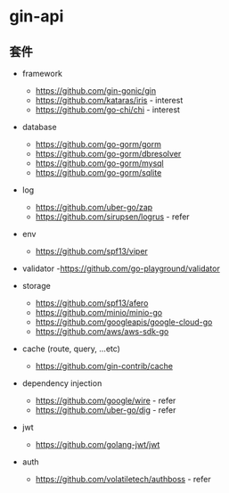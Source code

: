 # gin-api

## 套件

- framework
    - https://github.com/gin-gonic/gin
    - https://github.com/kataras/iris - interest
    - https://github.com/go-chi/chi - interest

- database
    - https://github.com/go-gorm/gorm
    - https://github.com/go-gorm/dbresolver
    - https://github.com/go-gorm/mysql
    - https://github.com/go-gorm/sqlite

- log
    - https://github.com/uber-go/zap
    - https://github.com/sirupsen/logrus - refer

- env
    - https://github.com/spf13/viper

- validator
    -https://github.com/go-playground/validator

- storage
    - https://github.com/spf13/afero
    - https://github.com/minio/minio-go
    - https://github.com/googleapis/google-cloud-go
    - https://github.com/aws/aws-sdk-go

- cache (route, query, ...etc)
    - https://github.com/gin-contrib/cache

- dependency injection
    - https://github.com/google/wire - refer
    - https://github.com/uber-go/dig - refer

- jwt
    - https://github.com/golang-jwt/jwt

- auth
    - https://github.com/volatiletech/authboss - refer
